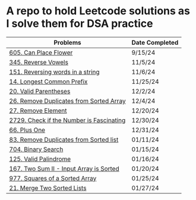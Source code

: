 # A repo to hold Leetcode solutions as I solve them for DSA practice

| Problems                                                                                                                             | Date Completed |
| ------------------------------------------------------------------------------------------------------------------------------------ | -------------- |
| [605. Can Place Flower](https://leetcode.com/problems/can-place-flowers/description/)                                                | 9/15/24        |
| [345. Reverse Vowels](https://leetcode.com/problems/reverse-vowels-of-a-string/description/?envType=study-plan-v2&envId=leetcode-75) | 11/5/24        |
| [151. Reversing words in a string](https://leetcode.com/problems/reverse-words-in-a-string/description/)                             | 11/6/24        |
| [14. Longest Common Prefix](https://leetcode.com/problems/longest-common-prefix/description/)                                        | 11/25/24       |
| [20. Valid Parentheses](https://leetcode.com/problems/valid-parentheses/description/)                                                | 12/2/24        |
| [26. Remove Duplicates from Sorted Array](https://leetcode.com/problems/remove-duplicates-from-sorted-array/description/)            | 12/4/24        |
| [27. Remove Element](https://leetcode.com/problems/remove-element/description/)                                                      | 12/20/24       |
| [2729. Check if the Number is Fascinating](https://leetcode.com/problems/check-if-the-number-is-fascinating/)                        | 12/30/24       |
| [66. Plus One](https://leetcode.com/problems/plus-one/description/)                                                                  | 12/31/24       |
| [83. Remove Duplicates from Sorted list](https://leetcode.com/problems/remove-duplicates-from-sorted-list/description/)              | 01/11/24       |
| [704. Binary Search](https://leetcode.com/problems/binary-search/description/)                                                       | 01/15/24       |
| [125. Valid Palindrome](https://leetcode.com/problems/valid-palindrome/description/)                                                 | 01/16/24       |
| [167. Two Sum II - Input Array is Sorted](https://leetcode.com/problems/two-sum-ii-input-array-is-sorted/description/)               | 01/20/24       |
| [977. Squares of a Sorted Array](https://leetcode.com/problems/squares-of-a-sorted-array/description/)                               | 01/25/24       |
| [21. Merge Two Sorted Lists](https://leetcode.com/problems/merge-two-sorted-lists/description/)                                      | 01/27/24       |
